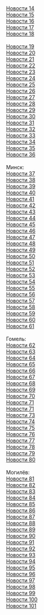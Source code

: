 <html lang="ru">
  <header>
    <meta charset="utf-8">
  </header>
  <body>
    <div class="content">
<br><br>
<a href="http://subscribe.ru/group/rasteniya-i-tsvetyi/11259397/">Новости 14</a><br>
<a href="http://subscribe.ru/group/rasteniya-i-tsvetyi/11318935/">Новости 15</a><br>
<a href="http://subscribe.ru/group/rasteniya-i-tsvetyi/11223108/">Новости 16</a><br>
<a href="http://subscribe.ru/group/rasteniya-i-tsvetyi/11292963/">Новости 17</a><br>
<a href="http://subscribe.ru/group/rasteniya-i-tsvetyi/11364160/">Новости 18</a><br>
<br>
<a href="https://zen.yandex.ru/media/vipnews/roskosh-da-i-tolko-tatiana-tarasova-pod-vpechatleniem-ot-remonta-na-dache-foto-6134aee7b1b2b70ce97e21ea">Новости 19</a><br>
<a href="https://zen.yandex.ru/media/newsworld/kak-vygliadit-roskoshnyi-osobniak-55letnei-lady-dens-foto-interera-613f2fb1de09633b73544e8d">Новости 20</a><br>
<a href="https://zen.yandex.ru/media/vipnews/kak-sogretsia-v-holoda-iunoi-modnice-elizaveta-galkina-613f4c53de09633b73bb3b99">Новости 21</a><br>
<a href="https://zen.yandex.ru/media/onenews/carskie-horomy-kak-vygliadit-dom-vertinskih-redkie-foto-613f7f08b2d68b06d8d897ba">Новости 22</a><br>
<a href="https://zen.yandex.ru/media/mixshow/interer-vsem-na-zavist-dom-aktera-aleksandra-mihailova-613fa8787cfd0b1910a7b13b">Новости 23</a><br>
<a href="https://zen.yandex.ru/media/mixshow/uiutnaia-veranda-i-ogorod-riadom-kak-blagoustroena-dacha-eleny-vaengi-614036ff1afd54161636e854">Новости 24</a><br>
<a href="https://zen.yandex.ru/media/mixshow/dvorec-s-basseinom-sovremennaia-roskosh-dom-larisy-rubalskoi-6133c4e44ce7622db002b484">Новости 25</a><br>
<a href="https://zen.yandex.ru/media/onenews/iz-garaja-shikarnaia-gostinaia-poluchilas-remont-u-kinoaktera-aleksandra-mihailova-foto-614188b2b883945864b03eeb">Новости 26</a><br>
<a href="https://zen.yandex.ru/media/newsworld/kak-izyskanno-i-romantichno-interer-doma-jasmin-6141cee89955383a70a8ed95">Новости 27</a><br>
<a href="https://zen.yandex.ru/media/vipnews/kirpichnyi-dvorec-s-roskoshnym-dekorom-kak-vygliadit-pomeste-sogdiany-6141f6bbb88394586467a951">Новости 28</a><br>
<a href="https://zen.yandex.ru/media/vipnews/alla-liubimaia-i-nepovtorimaia-maksim-galkin-6142e28a6e380d411d4fcd85">Новости 29</a><br>
<a href="https://zen.yandex.ru/media/onenews/krasivaia-para-prodiuser-i-advokat-ida-dostman-poradovala-semeinymi-foto-v-chest-godovsciny-svadby-6148257823e2ec51ee40d10f">Новости 30</a><br>
<a href="https://zen.yandex.ru/media/mixshow/jarptica-na-oboiah-krasota-i-roskosh-remont-u-marii-shukshinoi-61430138f76141440b04a094">Новости 31</a><br>
<a href="https://zen.yandex.ru/media/vipnews/pochti-rodnaia-babushka-alina-rodel-detei-primadonny-s-dnem-rojdeniia-pozdravila-614838a16f10e83aa499e3b7">Новости 32</a><br>
<a href="https://zen.yandex.ru/media/newsworld/kakaia-roskosh-dom-baleriny-ally-sigalovoi-redkie-foto-61431728f76141440b28b9d9">Новости 33</a><br>
<a href="https://zen.yandex.ru/media/newsworld/kakoe-ocharovanie-alla-pugacheva-predlagaet-zagadat-jelanie-61487aa18705bd601da26244">Новости 34</a><br>
<a href="https://zen.yandex.ru/media/onenews/koroleva-horeografii-alla-sigalova-redkie-foto-i-lichnaia-jizn-614633439d150d6120026bb9">Новости 35</a><br>
<a href="https://zen.yandex.ru/media/mixshow/izyskanno-i-prosto-kak-vygliadit-dom-pevicy-kati-lel-614ae212e1dfd6493f2b98c4">Новости 36</a><br>
<br>
Минск:<br>
<a href="http://detsky-mir.com/blog/36232/dostoinstva_klimaticheskoj_tehniki">Новости 37</a><br>
<a href="http://bike.by/forum/viewtopic.php?f=77&t=10306&p=15162#p15162">Новости 38</a><br>
<a href="http://che.best-city.ru/forum/thread43196/#reply68111">Новости 39</a><br>
<a href="http://yar.best-city.ru/forum/thread57260/#reply60702">Новости 40</a><br>
<a href="http://astraclub.ru/members/202824-stasika">Новости 41</a><br>
<a href="http://avvakul.ru/forum/memberlist.php?mode=viewprofile&u=8838">Новости 42</a><br>
<a href="http://dietolog.com.ua/forum/viewtopic.php?p=396860#396860">Новости 43</a><br>
<a href="http://printura.ru/clients/13001/">Новости 44</a><br>
<a href="http://anapet.info/catalog//link/188540">Новости 45</a><br>
<a href="http://anapet.info/catalog//link/188541">Новости 46</a><br>
<a href="http://anapet.info/catalog//link/188542">Новости 47</a><br>
<a href="http://archive.molbuk.ua/user/KatyST/">Новости 48</a><br>
<a href="http://10-ileaud.mektebi.kz/user/KatyST/">Новости 49</a><br>
<a href="http://1-taraz.mektebi.kz/user/KatyST/">Новости 50</a><br>
<a href="http://abai-panfilov.mektebi.kz/user/KatyST/">Новости 51</a><br>
<a href="http://mayakovski-kalbatau.mektebi.kz/user/KatyST/">Новости 52</a><br>
<a href="http://avto.izmail.es/user/KatyST/">Новости 53</a><br>
<a href="http://lyceum85.inmart.online/user/KatyST/">Новости 54</a><br>
<a href="http://rudnet.kz/index.php?subaction=userinfo&user=KatyST">Новости 55</a><br>
<a href="http://gameonline.vokrugsofta.ru/user/KatyST/">Новости 56</a><br>
<a href="http://missis.apkservice.ru/index.php?subaction=userinfo&user=KatyST">Новости 57</a><br>
<a href="http://zadobavkoy.ru/user/KatyST/">Новости 58</a><br>
<a href="http://09vk.ru/user/KatyST/">Новости 59</a><br>
<a href="http://abrek.org/user/KatyST/">Новости 60</a><br>
<a href="http://mik-internat.iam.by/user/KatyST/">Новости 61</a><br>
<br>
Гомель:<br>
<a href="http://detsky-mir.com/blog/36236/ot_chego_zavisjat_ceny_na_kondicionery">Новости 62</a><br>
<a href="http://seoonly.ru/hosting/luchshij-xosting-vps-serveri/">Новости 63</a><br>
<a href="http://club443.ru/index.php?showuser=118469">Новости 64</a><br>
<a href="http://forum.ingenia.ru/profile.php?id=44291">Новости 65</a><br>
<a href="http://torgi.gov.ru/forum/user/profile/1534068.page">Новости 66</a><br>
<a href="http://royalquest.ru/forum/index.php?showuser=3581520">Новости 67</a><br>
<a href="http://molbiol.ru/forums/index.php?showuser=1197246">Новости 68</a><br>
<a href="http://anapet.info/catalog//link/188538">Новости 69</a><br>
<a href="http://anapet.info/catalog//link/188539">Новости 70</a><br>
<a href="http://koketkastyle.wordpress.com/2021/09/16/%d1%85%d0%be%d1%80%d0%be%d1%88%d0%b8%d0%b9-%d0%ba%d0%be%d0%bd%d0%b4%d0%b8%d1%86%d0%b8%d0%be%d0%bd%d0%b5%d1%80-%d0%b2-%d0%ba%d0%be%d0%bc%d0%bd%d0%b0%d1%82%d1%83/">Новости 71</a><br>
<a href="http://interiorcolors.wordpress.com/2021/09/16/%d1%81%d0%be%d0%b2%d1%80%d0%b5%d0%bc%d0%b5%d0%bd%d0%bd%d1%8b%d0%b5-%d0%ba%d0%be%d0%bd%d0%b4%d0%b8%d1%86%d0%b8%d0%be%d0%bd%d0%b5%d1%80%d1%8b-%d0%b2-%d0%be%d1%84%d0%b8%d1%81/">Новости 71</a><br>
<a href="http://29-talgar.mektebi.kz/user/KatyST/">Новости 73</a><br>
<a href="http://xn--c1aid4a5e.xn--p1ai/user/KatyST/">Новости 74</a><br>
<a href="http://10s-reut.ru/user/KatyST/">Новости 75</a><br>
<a href="http://glk-egoza.ru/user/KatyST/">Новости 76</a><br>
<a href="http://activ.mptl.ru/user/KatyST/">Новости 77</a><br>
<a href="http://multi-net.org/index.php?subaction=userinfo&user=KatyST">Новости 78</a><br>
<a href="http://adakizyurdu.com/index.php?subaction=userinfo&user=KatyST">Новости 79</a><br>
<a href="http://mobildar.org/user/KatyST/">Новости 80</a><br>
<br>
Могилёв:<br>
<a href="http://play.ntop.tv/user/KondizionerM/">Новости 81</a><br>
<a href="http://marvel.hdkino.biz/user/KondizionerM/">Новости 82</a><br>
<a href="http://tas-ix.tv/user/KondizionerM/">Новости 83</a><br>
<a href="http://games-ba.ru/user/KondizionerM/">Новости 84</a><br>
<a href="http://forever.6te.net/user/KondizionerM/">Новости 85</a><br>
<a href="http://food.72tv.ru/user/KondizionerM/">Новости 86</a><br>
<a href="http://c400.ru/index.php?subaction=userinfo&user=KondizionerM">Новости 87</a><br>
<a href="http://pc-helpp.com/user/KondizionerM/">Новости 88</a><br>
<a href="http://besstizhie.ru/user/KondizionerM/">Новости 89</a><br>
<a href="http://redray-lnr-news.su/user/KondizionerM/">Новости 90</a><br>
<a href="http://torrent-mp3.ru/user/KondizionerM/">Новости 91</a><br>
<a href="http://bizhsch1.ru/user/KondizionerM/">Новости 92</a><br>
<a href="http://gtabuilder.ru/user/KondizionerM/">Новости 93</a><br>
<a href="http://magic-tricks.ru/user/KondizionerM/">Новости 94</a><br>
<a href="http://tatarstan.iastr.ru/user/KondizionerM/">Новости 95</a><br>
<a href="http://druzhba5.dacha.me/user/KondizionerM/">Новости 96</a><br>
<a href="http://jdguru.ru/user/KondizionerM/">Новости 97</a><br>
<a href="http://aoooir.kz/user/KondizionerM/">Новости 98</a><br>
<a href="http://poigrala.ru/user/KondizionerM/">Новости 99</a><br>
<a href="http://prpack.ru/user/KondizionerM/">Новости 100</a><br>
<a href="http://chis-chernomorsk.com.ua/user/KondizionerM/">Новости 101</a>
<br><br>
    </div>
    <footer></footer>
  </body>
</html>
